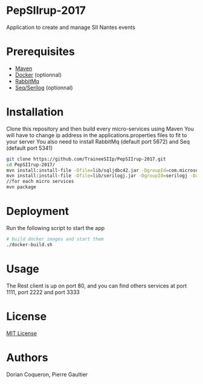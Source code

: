 # PepSIIrup-2017
Application to create and manage SII Nantes events

# Prerequisites
* [Maven](https://maven.apache.org/)
* [Docker](https://www.docker.com/) (optionnal)
* [RabbitMq](https://www.rabbitmq.com/)
* [Seq/Serilog](https://getseq.net/) (optionnal)

# Installation

Clone this repository and then build every micro-services using Maven
You will have to change ip address in the applications.properties files to fit to your server
You also need to install RabbitMq (default port 5672) and Seq (default port 5341)
```bash
git clone https://github.com/TraineeSIIp/PepSIIrup-2017.git
cd PepSIIrup-2017/
mvn install:install-file -Dfile=lib/sqljdbc42.jar -DgroupId=com.microsoft.sqlserver -DartifactId=sqljdbc42 -Dversion=4.2 -Dpackaging=jar
mvn install:install-file -Dfile=lib/serilogj.jar -DgroupId=serilogj -DartifactId=serilogj -Dversion=0.3 -Dpackaging=jar
//for each micro services
mvn package
```
# Deployment

Run the following script to start the app
```bash
# build docker images and start them
./docker-build.sh
```
# Usage
The Rest client is up on port 80, and you can find others services at port 1111, port 2222 and port 3333

# License
[MIT License](https://github.com/TraineeSIIp/PepSIIrup-2017/blob/master/LICENSE)

# Authors
Dorian Coqueron, Pierre Gaultier
